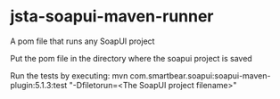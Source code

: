 # jsta-soapui-maven-runner
A pom file that runs any SoapUI project

Put the pom file in the directory where the soapui project is saved

Run the tests by executing: 
mvn com.smartbear.soapui:soapui-maven-plugin:5.1.3:test "-Dfiletorun=\<The SoapUI project filename\>"

